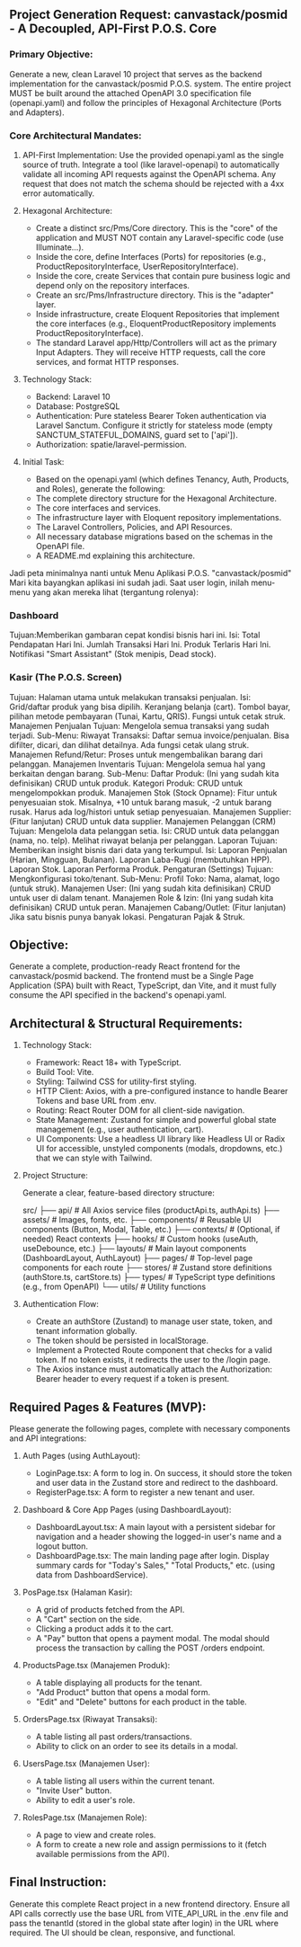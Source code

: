 ## Project Generation Request: canvastack/posmid - A Decoupled, API-First P.O.S. Core

### Primary Objective:
Generate a new, clean Laravel 10 project that serves as the backend implementation for the canvastack/posmid P.O.S. system. The entire project MUST be built around the attached OpenAPI 3.0 specification file (openapi.yaml) and follow the principles of Hexagonal Architecture (Ports and Adapters).

### Core Architectural Mandates:

1. API-First Implementation:
    Use the provided openapi.yaml as the single source of truth.
    Integrate a tool (like laravel-openapi) to automatically validate all incoming API requests against the OpenAPI schema. Any request that does not match the schema should be rejected with a 4xx error automatically.

2. Hexagonal Architecture:
   - Create a distinct src/Pms/Core directory. This is the "core" of the application and MUST NOT contain any Laravel-specific code (use Illuminate...).
   - Inside the core, define Interfaces (Ports) for repositories (e.g., ProductRepositoryInterface, UserRepositoryInterface).
   - Inside the core, create Services that contain pure business logic and depend only on the repository interfaces.
   - Create an src/Pms/Infrastructure directory. This is the "adapter" layer.
   - Inside infrastructure, create Eloquent Repositories that implement the core interfaces (e.g., EloquentProductRepository implements ProductRepositoryInterface).
   - The standard Laravel app/Http/Controllers will act as the primary Input Adapters. They will receive HTTP requests, call the core services, and format HTTP responses.

3. Technology Stack:
   - Backend: Laravel 10
   - Database: PostgreSQL
   - Authentication: Pure stateless Bearer Token authentication via Laravel Sanctum. Configure it strictly for stateless mode (empty SANCTUM_STATEFUL_DOMAINS, guard set to ['api']).
   - Authorization: spatie/laravel-permission.

4. Initial Task:
   - Based on the openapi.yaml (which defines Tenancy, Auth, Products, and Roles), generate the following:
   - The complete directory structure for the Hexagonal Architecture.
   - The core interfaces and services.
   - The infrastructure layer with Eloquent repository implementations.
   - The Laravel Controllers, Policies, and API Resources.
   - All necessary database migrations based on the schemas in the OpenAPI file.
   - A README.md explaining this architecture.


Jadi peta minimalnya nanti untuk Menu Aplikasi P.O.S. "canvastack/posmid"
Mari kita bayangkan aplikasi ini sudah jadi. Saat user login, inilah menu-menu yang akan mereka lihat (tergantung rolenya):

### Dashboard
Tujuan:Memberikan gambaran cepat kondisi bisnis hari ini. 
Isi: Total Pendapatan Hari Ini. Jumlah Transaksi Hari Ini. Produk Terlaris Hari Ini. Notifikasi "Smart Assistant" (Stok menipis, Dead stock).

### Kasir (The P.O.S. Screen)
Tujuan: Halaman utama untuk melakukan transaksi penjualan.
Isi: Grid/daftar produk yang bisa dipilih. Keranjang belanja (cart). Tombol bayar, pilihan metode pembayaran (Tunai, Kartu, QRIS). Fungsi untuk cetak struk.
Manajemen Penjualan Tujuan: Mengelola semua transaksi yang sudah terjadi. Sub-Menu: Riwayat Transaksi: Daftar semua invoice/penjualan. Bisa difilter, dicari, dan dilihat detailnya. Ada fungsi cetak ulang struk. Manajemen Refund/Retur: Proses untuk mengembalikan barang dari pelanggan.
Manajemen Inventaris Tujuan: Mengelola semua hal yang berkaitan dengan barang. Sub-Menu: Daftar Produk: (Ini yang sudah kita definisikan) CRUD untuk produk. Kategori Produk: CRUD untuk mengelompokkan produk. Manajemen Stok (Stock Opname): Fitur untuk penyesuaian stok. Misalnya, +10 untuk barang masuk, -2 untuk barang rusak. Harus ada log/histori untuk setiap penyesuaian. Manajemen Supplier: (Fitur lanjutan) CRUD untuk data supplier.
Manajemen Pelanggan (CRM) Tujuan: Mengelola data pelanggan setia. Isi: CRUD untuk data pelanggan (nama, no. telp). Melihat riwayat belanja per pelanggan.
Laporan Tujuan: Memberikan insight bisnis dari data yang terkumpul. Isi: Laporan Penjualan (Harian, Mingguan, Bulanan). Laporan Laba-Rugi (membutuhkan HPP). Laporan Stok. Laporan Performa Produk.
Pengaturan (Settings) Tujuan: Mengkonfigurasi toko/tenant. Sub-Menu: Profil Toko: Nama, alamat, logo (untuk struk). Manajemen User: (Ini yang sudah kita definisikan) CRUD untuk user di dalam tenant. Manajemen Role & Izin: (Ini yang sudah kita definisikan) CRUD untuk peran. Manajemen Cabang/Outlet: (Fitur lanjutan) Jika satu bisnis punya banyak lokasi. Pengaturan Pajak & Struk.





## Objective:

Generate a complete, production-ready React frontend for the canvastack/posmid backend. The frontend must be a Single Page Application (SPA) built with React, TypeScript, dan Vite, and it must fully consume the API specified in the backend's openapi.yaml.

## Architectural & Structural Requirements:

1. Technology Stack:
   - Framework: React 18+ with TypeScript.
   - Build Tool: Vite.
   - Styling: Tailwind CSS for utility-first styling.
   - HTTP Client: Axios, with a pre-configured instance to handle Bearer Tokens and base URL from .env.
   - Routing: React Router DOM for all client-side navigation.
   - State Management: Zustand for simple and powerful global state management (e.g., user authentication, cart).
   - UI Components: Use a headless UI library like Headless UI or Radix UI for accessible, unstyled components (modals, dropdowns, etc.) that we can style with Tailwind.

2. Project Structure:

    Generate a clear, feature-based directory structure:

    src/
    ├── api/             # All Axios service files (productApi.ts, authApi.ts)
    ├── assets/          # Images, fonts, etc.
    ├── components/      # Reusable UI components (Button, Modal, Table, etc.)
    ├── contexts/        # (Optional, if needed) React contexts
    ├── hooks/           # Custom hooks (useAuth, useDebounce, etc.)
    ├── layouts/         # Main layout components (DashboardLayout, AuthLayout)
    ├── pages/           # Top-level page components for each route
    ├── stores/          # Zustand store definitions (authStore.ts, cartStore.ts)
    ├── types/           # TypeScript type definitions (e.g., from OpenAPI)
    └── utils/           # Utility functions

3. Authentication Flow:
   - Create an authStore (Zustand) to manage user state, token, and tenant information globally.
   - The token should be persisted in localStorage.
   - Implement a Protected Route component that checks for a valid token. If no token exists, it redirects the user to the /login page.
   - The Axios instance must automatically attach the Authorization: Bearer <token> header to every request if a token is present.

## Required Pages & Features (MVP):

Please generate the following pages, complete with necessary components and API integrations:

1. Auth Pages (using AuthLayout):
   - LoginPage.tsx: A form to log in. On success, it should store the token and user data in the Zustand store and redirect to the dashboard.
   - RegisterPage.tsx: A form to register a new tenant and user.

2. Dashboard & Core App Pages (using DashboardLayout):
   - DashboardLayout.tsx: A main layout with a persistent sidebar for navigation and a header showing the logged-in user's name and a logout button.
   - DashboardPage.tsx: The main landing page after login. Display summary cards for "Today's Sales," "Total Products," etc. (using data from DashboardService).

3. PosPage.tsx (Halaman Kasir):
   - A grid of products fetched from the API.
   - A "Cart" section on the side.
   - Clicking a product adds it to the cart.
   - A "Pay" button that opens a payment modal. The modal should process the transaction by calling the POST /orders endpoint.

4. ProductsPage.tsx (Manajemen Produk):
   - A table displaying all products for the tenant.
   - "Add Product" button that opens a modal form.
   - "Edit" and "Delete" buttons for each product in the table.

5. OrdersPage.tsx (Riwayat Transaksi):
   - A table listing all past orders/transactions.
   - Ability to click on an order to see its details in a modal.

6. UsersPage.tsx (Manajemen User):
   - A table listing all users within the current tenant.
   - "Invite User" button.
   - Ability to edit a user's role.

7. RolesPage.tsx (Manajemen Role):
   - A page to view and create roles.
   - A form to create a new role and assign permissions to it (fetch available permissions from the API).

## Final Instruction:
Generate this complete React project in a new frontend directory. Ensure all API calls correctly use the base URL from VITE_API_URL in the .env file and pass the tenantId (stored in the global state after login) in the URL where required. The UI should be clean, responsive, and functional.